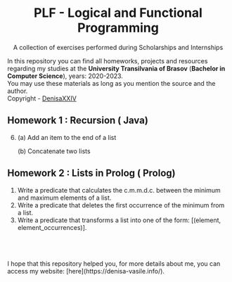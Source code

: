 <div align="center">
  <h1>PLF - Logical and Functional Programming
</h1>
  <p>A collection of exercises performed during  Scholarships and Internships</p> 
</div>

In this repository you can find all homeworks, projects and resources regarding my studies at the **University Transilvania of Brasov** (**Bachelor in Computer Science**), years: 2020-2023.<br>
You may use these materials as long as you mention the source and the author. <br>
Copyright - [DenisaXXIV](https://github.com/DenisaXXIV)

## Homework 1 : Recursion ( Java)

6. (a) Add an item to the end of a list

   (b) Concatenate two lists

## Homework 2 : Lists in Prolog ( Prolog)

1. Write a predicate that calculates the c.m.m.d.c. between the minimum and maximum elements of a list.
3. Write a predicate that deletes the first occurrence of the minimum from a list.
8. Write a predicate that transforms a list into one of the form: [(element, element_occurrences)].

<br>
<br>
<br>
I hope that this repository helped you, for more details about me, you can access my website: [here](https://denisa-vasile.info/).


